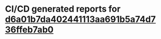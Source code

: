 # CI/CD generated reports for [d6a01b7da402441113aa691b5a74d736ffeb7ab0](https://github.com/hydephp/develop/commit/d6a01b7da402441113aa691b5a74d736ffeb7ab0)
